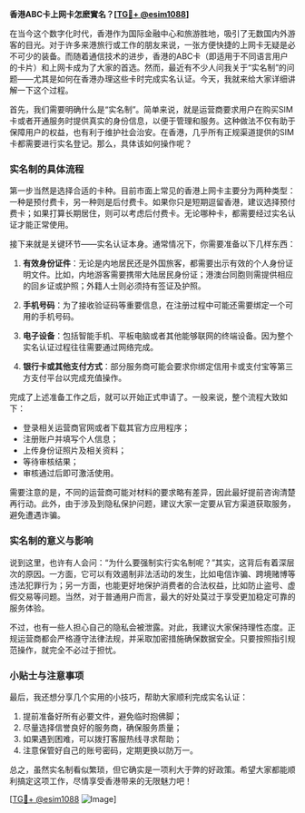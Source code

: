 **香港ABC卡上网卡怎麽實名？[[TG💪+ @esim1088](https://t.me/s/esim1088)]**

在当今这个数字化时代，香港作为国际金融中心和旅游胜地，吸引了无数国内外游客的目光。对于许多来港旅行或工作的朋友来说，一张方便快捷的上网卡无疑是必不可少的装备。而随着通信技术的进步，香港的ABC卡（即适用于不同语言用户的卡片）和上网卡成为了大家的首选。然而，最近有不少人问我关于“实名制”的问题——尤其是如何在香港办理这些卡时完成实名认证。今天，我就来给大家详细讲解一下这个过程。

首先，我们需要明确什么是“实名制”。简单来说，就是运营商要求用户在购买SIM卡或者开通服务时提供真实的身份信息，以便于管理和服务。这种做法不仅有助于保障用户的权益，也有利于维护社会治安。在香港，几乎所有正规渠道提供的SIM卡都需要进行实名登记。那么，具体该如何操作呢？

### 实名制的具体流程

第一步当然是选择合适的卡种。目前市面上常见的香港上网卡主要分为两种类型：一种是预付费卡，另一种则是后付费卡。如果你只是短期逗留香港，建议选择预付费卡；如果打算长期居住，则可以考虑后付费卡。无论哪种卡，都需要经过实名认证才能正常使用。

接下来就是关键环节——实名认证本身。通常情况下，你需要准备以下几样东西：

1. **有效身份证件**：无论是内地居民还是外国旅客，都需要出示有效的个人身份证明文件。比如，内地游客需要携带大陆居民身份证；港澳台同胞则需提供相应的回乡证或护照；外籍人士则必须持有签证及护照。
   
2. **手机号码**：为了接收验证码等重要信息，在注册过程中可能还需要绑定一个可用的手机号码。

3. **电子设备**：包括智能手机、平板电脑或者其他能够联网的终端设备。因为整个实名认证过程往往需要通过网络完成。

4. **银行卡或其他支付方式**：部分服务商可能会要求你绑定信用卡或支付宝等第三方支付平台以完成充值操作。

完成了上述准备工作之后，就可以开始正式申请了。一般来说，整个流程大致如下：

- 登录相关运营商官网或者下载其官方应用程序；
- 注册账户并填写个人信息；
- 上传身份证照片及相关资料；
- 等待审核结果；
- 审核通过后即可激活使用。

需要注意的是，不同的运营商可能对材料的要求略有差异，因此最好提前咨询清楚再行动。此外，由于涉及到隐私保护问题，建议大家一定要从官方渠道获取服务，避免遭遇诈骗。

### 实名制的意义与影响

说到这里，也许有人会问：“为什么要强制实行实名制呢？”其实，这背后有着深层次的原因。一方面，它可以有效遏制非法活动的发生，比如电信诈骗、跨境赌博等违法犯罪行为；另一方面，也能更好地保护消费者的合法权益，比如防止盗号、虚假交易等问题。当然，对于普通用户而言，最大的好处莫过于享受更加稳定可靠的服务体验。

不过，也有一些人担心自己的隐私会被泄露。对此，我建议大家保持理性态度。正规运营商都会严格遵守法律法规，并采取加密措施确保数据安全。只要按照指引规范操作，就完全不必过于担忧。

### 小贴士与注意事项

最后，我还想分享几个实用的小技巧，帮助大家顺利完成实名认证：

1. 提前准备好所有必要文件，避免临时抱佛脚；
2. 尽量选择信誉良好的服务商，确保服务质量；
3. 如果遇到困难，可以拨打客服热线寻求帮助；
4. 注意保管好自己的账号密码，定期更换以防万一。

总之，虽然实名制看似繁琐，但它确实是一项利大于弊的好政策。希望大家都能顺利搞定这项工作，尽情享受香港带来的无限魅力吧！

[[TG💪+ @esim1088](https://t.me/s/esim1088) ![Image](https://i.postimg.cc/4NQfJmqS/Snipaste-2025-05-13-00-14-12.png)]